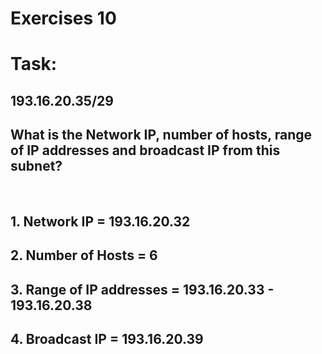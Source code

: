 # Exercises 10

# Task:

## 193.16.20.35/29 <br>

## What is the Network IP, number of hosts, range of IP addresses and broadcast IP from this subnet? 
<br>

## 1. Network IP = 193.16.20.32
## 2. Number of Hosts = 6
## 3. Range of IP addresses = 193.16.20.33 - 193.16.20.38
## 4. Broadcast IP = 193.16.20.39



<br>